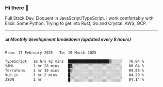 ### Hi there 👋

Full Stack Dev. Eloquent in JavaScript/TypeScript. I work comfortably with Elixir. Some Python. Trying to get into Rust, Go and Crystal. AWS, GCP.

***

##### 📊 Monthly development breakdown (updated every 8 hours)

<!--START_SECTION:waka-->

```txt
From: 17 February 2025 - To: 19 March 2025

TypeScript   18 hrs 42 mins  ███████████████████▒░░░░░   76.84 %
YAML         1 hr 28 mins    █▓░░░░░░░░░░░░░░░░░░░░░░░   06.04 %
Terraform    1 hr 10 mins    █▒░░░░░░░░░░░░░░░░░░░░░░░   04.86 %
Vue.js       1 hr 2 mins     █░░░░░░░░░░░░░░░░░░░░░░░░   04.29 %
JSON         1 hr            █░░░░░░░░░░░░░░░░░░░░░░░░   04.14 %
```

<!--END_SECTION:waka-->
